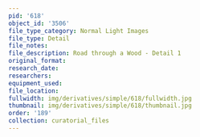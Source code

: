 ```yaml
---
pid: '618'
object_id: '3506'
file_type_category: Normal Light Images
file_type: Detail
file_notes:
file_description: Road through a Wood - Detail 1
original_format:
research_date:
researchers:
equipment_used:
file_location:
fullwidth: img/derivatives/simple/618/fullwidth.jpg
thumbnail: img/derivatives/simple/618/thumbnail.jpg
order: '189'
collection: curatorial_files
---
```

